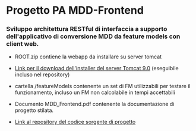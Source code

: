 # Progetto PA MDD-Frontend 

### Sviluppo architettura RESTful di interfaccia a supporto dell'applicativo di conversione MDD da feature models con client web.

- ROOT.zip contiene la webapp da installare su server tomcat

- [Link per il download dell'installer del server Tomcat 9.0](https://dlcdn.apache.org/tomcat/tomcat-9/v9.0.71/bin/apache-tomcat-9.0.71.exe) (eseguibile incluso nel repository)

- cartella /featureModels contenente un set di FM utilizzabili per testare il funzionamento, incluso un FM non calcolabile in tempi accettabili

- Documento MDD_Frontend.pdf contenente la documentazione di progetto stilata.

- [Link al repository del codice sorgente di progetto](https://github.com/LeoRebu/MddFrontend)
